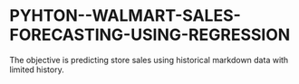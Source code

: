 # PYHTON--WALMART-SALES-FORECASTING-USING-REGRESSION
The objective is predicting store sales using historical markdown data with limited history.
